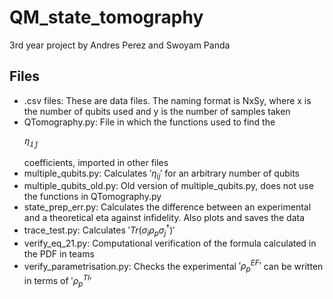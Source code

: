 # QM_state_tomography
3rd year project by Andres Perez and Swoyam Panda

## Files
- .csv files: These are data files. The naming format is NxSy, where x is the number of qubits used and y is the number of samples taken
- QTomography.py: File in which the functions used to find the <pre xml:lang="latex">$\eta_{ij}$</pre> coefficients, imported in other files
- multiple_qubits.py: Calculates $'\eta_{ij}'$ for an arbitrary number of qubits
- multiple_qubits_old.py: Old version of multiple_qubits.py, does not use the functions in QTomography.py
- state_prep_err.py: Calculates the difference between an experimental and a theoretical eta against infidelity. Also plots and saves the data
- trace_test.py: Calculates $'Tr(\sigma_{i} \rho_{p} \sigma_{j}^{\dagger})'$
- verify_eq_21.py: Computational verification of the formula calculated in the PDF in teams
- verify_parametrisation.py: Checks the experimental $'\rho_{p}^{EF}'$ can be written in terms of $'\rho_{p}^{TI}'$
